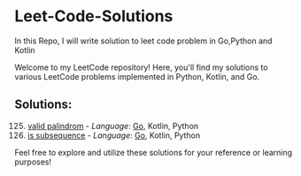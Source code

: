 # Leet-Code-Solutions
In this Repo, I will write solution to leet code problem in Go,Python and Kotlin

Welcome to my LeetCode repository! Here, you'll find my solutions to various LeetCode problems implemented in Python, Kotlin, and Go.


## Solutions:

125. [valid palindrom](https://leetcode.com/problems/valid-palindrome/description/)
    - *Language*: [Go](https://github.com/herman72/Leet-Code-Solutions/blob/main/go_leetcode/validPalindrom.go), Kotlin, Python
392. [is subsequence](https://leetcode.com/problems/is-subsequence/description/)
    - *Language*: [Go](https://github.com/herman72/Leet-Code-Solutions/blob/main/go_leetcode/checkIsSubsequence.go), Kotlin, Python

Feel free to explore and utilize these solutions for your reference or learning purposes!
